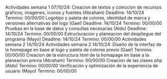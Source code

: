 Actividades semana 1 07/10/24:
    Creacion de textos y coleccion de recursos graficos, imagenes, iconos y fuentes (Abraham) 
    Deadline: 14/10/24
    Termino: 00/00/00
    Logotipo y paleta de colores, identidad de marca y versiones alternativas del logo (Gael)
    Deadline: 14/10/24
    Termino: 00/00/00
    Pruebas en la base de datos y consultas necesarias (Aldo)
    Deadline: 14/10/24
    Termino: 00/00/00
    Estructuracion y planeacion del despliegue del programa (Mayo)
    Deadline: 14/10/24
    Termino: 00/00/00
Actividades semana 2 14/10/24
    Actividades semana 2 14/10/24:
    Diseño de la interfaz de la homepage en base al logo y paleta de colores previo (Gael)
    Termino: 00/00/00
    Creacion de la estructura html de la homapage en base a la planeacion previa  (Abraham)
    Termino: 00/00/00
    Creacion de las clases php (Aldo)
    Termino: 00/00/00
    Verificación y optimización de la experiencia de usuario (Mayo)
    Termino: 00/00/00
